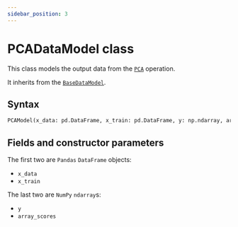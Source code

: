 ```yaml
---
sidebar_position: 3
---
```


# PCADataModel class

This class models the output data from the [`PCA`](./pca.md) operation.

It inherits from the [`BaseDataModel`](../base/basedatamodel.md).

## Syntax

```python
PCAModel(x_data: pd.DataFrame, x_train: pd.DataFrame, y: np.ndarray, array_scores: np.ndarray)
```

## Fields and constructor parameters

The first two are `Pandas` `DataFrame` objects:
- `x_data`
- `x_train`

The last two are `NumPy` `ndarray`s:
- `y`
- `array_scores`
